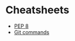 # Cheatsheets

- [PEP 8](https://peps.python.org/pep-0008/)
- [Git commands](https://www.theodinproject.com/lessons/foundations-git-basics#cheatsheet)
